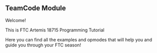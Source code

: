 ## TeamCode Module

Welcome!

This is FTC Artemis 18715 Programming Tutorial

Here you can find all the examples and opmodes that will help you and guide you through your FTC season!
